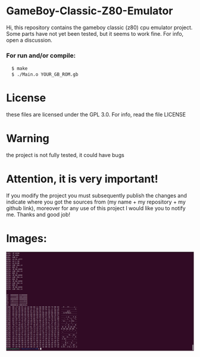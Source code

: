 # GameBoy-Classic-Z80-Emulator

Hi, this repository contains the gameboy classic (z80) cpu emulator project. Some parts have not yet been tested, but it seems to work fine. For info, open a discussion.

### For run and/or compile:
```
  $ make
  $ ./Main.o YOUR_GB_ROM.gb
```
# License
these files are licensed under the GPL 3.0. For info, read the file LICENSE

# Warning 
  the project is not fully tested, it could have bugs
  
# Attention, it is very important!

 If you modify the project you must subsequently publish the changes and indicate where you got the sources from (my name + my repository + my github link), moreover for any use of this project I would like you to notify me. Thanks and good job!
 
# Images:
![alt text](https://raw.githubusercontent.com/ManuelDavideUrpi/GameBoy-Classic-Z80-Emulator/master/Dump.png)


